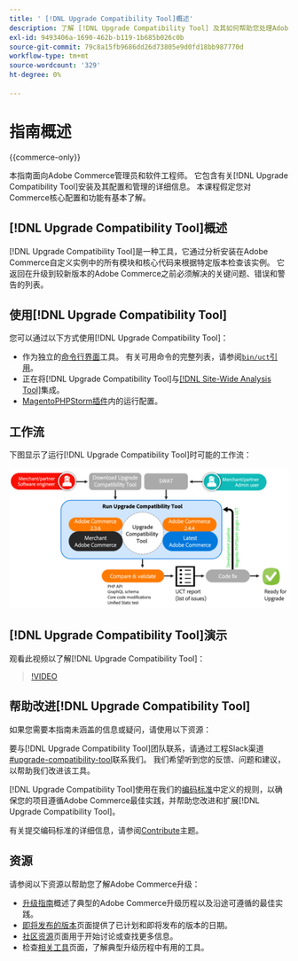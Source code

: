 ```yaml
---
title: ' [!DNL Upgrade Compatibility Tool]概述'
description: 了解 [!DNL Upgrade Compatibility Tool] 及其如何帮助您处理Adobe Commerce项目。
exl-id: 9493406a-1690-462b-b119-1b685b026c0b
source-git-commit: 79c8a15fb9686dd26d73805e9d0fd18bb987770d
workflow-type: tm+mt
source-wordcount: '329'
ht-degree: 0%

---
```


# 指南概述

{{commerce-only}}

本指南面向Adobe Commerce管理员和软件工程师。 它包含有关[!DNL Upgrade Compatibility Tool]安装及其配置和管理的详细信息。 本课程假定您对Commerce核心配置和功能有基本了解。

## [!DNL Upgrade Compatibility Tool]概述

[!DNL Upgrade Compatibility Tool]是一种工具，它通过分析安装在Adobe Commerce自定义实例中的所有模块和核心代码来根据特定版本检查该实例。 它返回在升级到较新版本的Adobe Commerce之前必须解决的关键问题、错误和警告的列表。

## 使用[!DNL Upgrade Compatibility Tool]

您可以通过以下方式使用[!DNL Upgrade Compatibility Tool]：

- 作为独立的[命令行界面](../upgrade-compatibility-tool/run.md)工具。 有关可用命令的完整列表，请参阅[`bin/uct`引用](../../tools/reference/uct.md)。
- 正在将[!DNL Upgrade Compatibility Tool]与[[!DNL Site-Wide Analysis Tool]](../upgrade-compatibility-tool/integrate-analysis-tool.md)集成。
- [MagentoPHPStorm插件](../upgrade-compatibility-tool/run-configuration-phpstorm-plugin.md)内的运行配置。

## 工作流

下图显示了运行[!DNL Upgrade Compatibility Tool]时可能的工作流：

![[!DNL Upgrade Compatibility Tool]关系图](../../assets/upgrade-guide/uct-diagram-v5.png)

## [!DNL Upgrade Compatibility Tool]演示

观看此视频以了解[!DNL Upgrade Compatibility Tool]：

>[!VIDEO](https://video.tv.adobe.com/v/341245?quality=12)

## 帮助改进[!DNL Upgrade Compatibility Tool]

如果您需要本指南未涵盖的信息或疑问，请使用以下资源：

要与[!DNL Upgrade Compatibility Tool]团队联系，请通过工程Slack渠道[#upgrade-compatibility-tool](https://magentocommeng.slack.com/archives/C019Y143U9F)联系我们。 我们希望听到您的反馈、问题和建议，以帮助我们改进该工具。

[!DNL Upgrade Compatibility Tool]使用在我们的[编码标准](https://developer.adobe.com/commerce/php/coding-standards/)中定义的规则，以确保您的项目遵循Adobe Commerce最佳实践，并帮助您改进和扩展[!DNL Upgrade Compatibility Tool]。

有关提交编码标准的详细信息，请参阅[Contribute](https://developer.adobe.com/commerce/php/coding-standards/contributing/)主题。

## 资源

请参阅以下资源以帮助您了解Adobe Commerce升级：

- [升级指南](../overview.md)概述了典型的Adobe Commerce升级历程以及沿途可遵循的最佳实践。
- [即将发布的版本](https://experienceleague.adobe.com/en/docs/commerce-operations/release/planning/schedule)页面提供了已计划和即将发布的版本的日期。
- [社区资源](https://developer.adobe.com/commerce/contributor/community/)页面用于开始讨论或查找更多信息。
- 检查[相关工具](../upgrade-compatibility-tool/related-tools.md)页面，了解典型升级历程中有用的工具。

